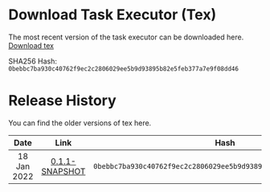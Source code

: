 # Download Task Executor (Tex)

The most recent version of the task executor can be downloaded here.
[Download tex](https://storage.googleapis.com/prod_tex_releases/tex-0.1.1-SNAPSHOT-bin.zip)

SHA256 Hash: `0bebbc7ba930c40762f9ec2c2806029ee5b9d93895b82e5feb377a7e9f08dd46`

# Release History

You can find the older versions of tex here.

|      Date       |       Link     |     Hash       |
| :-------------: | :------------: |:-------------: |
|    18 Jan 2022  | [0.1.1-SNAPSHOT](https://storage.googleapis.com/prod_tex_releases/tex-0.1.1-SNAPSHOT-bin.zip) | `0bebbc7ba930c40762f9ec2c2806029ee5b9d93895b82e5feb377a7e9f08dd46` |
